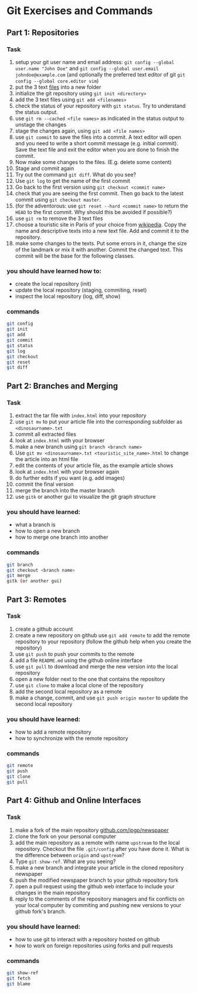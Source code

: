 # Git Exercises and Commands
## Part 1: Repositories
### Task
1. setup your git user name and email address:
  `git config --global user.name "John Doe"` and 
  `git config --global user.email johndoe@example.com` (and optionally the
  preferred text editor of git `git config --global core.editor vim`)
2. put the 3 text [files](https://github.com/IPGP/git_class/tree/master/example)
  into a new folder
3. initialize the git repository using `git init <directory>`
4. add the 3 text files using `git add <filenames>`
5. check the status of your repository with `git status`. Try to understand
  the status output.
6. use `git rm --cached <file names>` as indicated in the status output to
   unstage the changes
7. stage the changes again, using `git add <file names>`
8. use `git commit` to save the files into a commit. A text editor will open
  and you need to write a short commit message (e.g. initial commit). Save
  the text file and exit the editor when you are done to finish the commit.
9. Now make some changes to the files. (E.g. delete some content)
10. Stage and commit again
11. Try out the command `git diff`. What do you see?
12. Use `git log` to get the name of the first commit
13. Go back to the first version using `git checkout <commit name>`
14. check that you are seeing the first commit. Then go back to the latest
    commit using `git checkout master`.
15. (for the adventorous: use `git reset --hard <commit name>` to return the
  `HEAD` to the first commit. Why should this be avoided if possible?)
16. use `git rm` to remove the 3 text files
17. choose a touristic site in Paris of your choice from
  [wikipedia](https://en.wikipedia.org/wiki/List_of_tourist_attractions_in_Paris).
  Copy the name and descriptive texts into a new text file.
  Add and commit it to the repository.
18. make some changes to the texts. Put some errors in it, change the size
  of the landmark or mix it with another. Commit the changed text. This commit
  will be the base for the following classes.

### you should have learned how to:
* create the local repository (init)
* update the local repository (staging, commiting, reset)
* inspect the local repository (log, diff, show)

### commands
```bash
git config
git init
git add
git commit
git status
git log
git checkout
git reset
git diff
```

## Part 2: Branches and Merging
### Task
1. extract the tar file with `index.html` into your repository
2. use `git mv` to put your article file into the corresponding subfolder
  as `<dinosaurname>.txt`
3. commit all extracted files
4. look at `index.html` with your browser
5. make a new branch using `git branch <branch name>`
6. Use `git mv <dinosaurname>.txt <touristic_site_name>.html` to change the article
  into an html file
7. edit the contents of your article file, as the example article shows
8. look at `index.html` with your browser again
9. do further edits if you want (e.g. add images)
10. commit the final version
11. merge the branch into the master branch
12. use `gitk` or another gui to visualize the git graph structure

### you should have learned:
* what a branch is
* how to open a new branch
* how to merge one branch into another

### commands
```bash
git branch
git checkout <branch name>
git merge
gitk (or another gui)
```

## Part 3: Remotes
### Task
1. create a github account
2. create a new repository on github
 use `git add remote` to add the remote repository to your repository (follow
  the github help when you create the repository)
3. use `git push` to push your commits to the remote
4. add a file `README.md` using the github online interface
5. use `git pull` to download and merge the new version into the local repository
6. open a new folder next to the one that contains the repository
7. use `git clone` to make a local clone of the repository
8. add the second local repository as a remote
9. make a change, commit, and use `git push origin master` to update the second
  local repository

### you should have learned:
* how to add a remote repository
* how to synchronize with the remote repository

### commands
```bash
git remote
git push
git clone
git pull
```

## Part 4: Github and Online Interfaces
### Task
1. make a fork of the main repository
  [github.com/ipgp/newspaper](https://github.com/ipgp/newspaper)
2. clone the fork on your personal computer
3. add the main repository as a remote with name `upstream` to the local
  repository. Checkout the file `.git/config` after you have done it. What
  is the difference between `origin` and `upstream`?
4. Type `git show-ref`. What are you seeing?
5. make a new branch and integrate your article in the cloned repository
  newspaper
6. push the modified newspaper branch to your github repository fork
7. open a pull request using the github web interface to include your changes
  in the main repository
8. reply to the comments of the repository managers and fix conflicts on
  your local computer by commiting and pushing new versions to your github
  fork's branch.

### you should have learned:
* how to use git to interact with a repository hosted on github
* how to work on foreign repositories using forks and pull requests

### commands
```bash
git show-ref
git fetch
git blame
```
